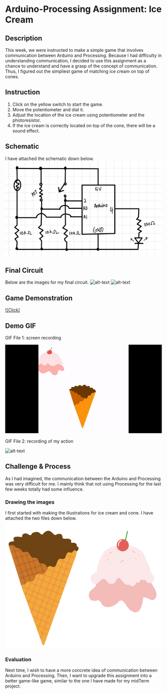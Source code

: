 # Arduino-Processing Assignment: Ice Cream

## Description

This week, we were instructed to make a simple game that involves communication between Arduino and Processing. Because I had difficulty in understanding communication, I decided to use this assignment as a chance to understand and have a grasp of the concept of communication. Thus, I figured out the simpliest game of matching ice cream on top of cones. 

## Instruction
1. Click on the yellow switch to start the game.
2. Move the potentiometer and dial it.
3. Adjust the location of the ice cream using potentiometer and the photoresistor.
4. If the ice cream is correctly located on top of the cone, there will be a sound effect.


## Schematic 

I have attached the schematic down below. 
![alt-text](Images/IMG_0734.jpg)

## Final Circuit

Below are the images for my final circuit.
![alt-text](Images/circuit1.png)
![alt-text](Images/circuit2.png)


## Game Demonstration  

[![Click]]()

## Demo GIF  

GIF File 1: screen recording

![alt-text](Images/screen.gif)

GIF File 2: recording of my action

![alt-text](Images/me.gif)

## Challenge & Process

As I had imagined, the communication between the Arduino and Processing was very difficult for me. I mainly think that not using Processing for the last few weeks totally had some influence. 

### Drawing the images

I first started with making the illustrations for ice cream and cone.
I have attached the two files down below.
![alt-text](Images/IMG_0733.jpg)

### Evaluation

Next time, I wish to have a more concrete idea of communication between Arduino and Processing. Then, I want to upgrade this assignment into a better game-like game, similar to the one I have made for my midTerm project. 
